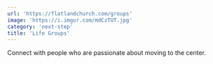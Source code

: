 ```yaml
---
url: 'https://flatlandchurch.com/groups'
image: 'https://i.imgur.com/mdCzTUT.jpg'
category: 'next-step'
title: 'Life Groups'
---
```


Connect with people who are passionate about moving to the center.
